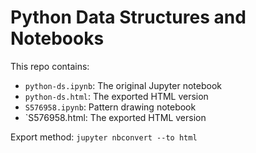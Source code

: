 # Python Data Structures and Notebooks

This repo contains:

- `python-ds.ipynb`: The original Jupyter notebook
- `python-ds.html`: The exported HTML version
- `S576958.ipynb`: Pattern drawing notebook
- `S576958.html: The exported HTML version

Export method: `jupyter nbconvert --to html`
